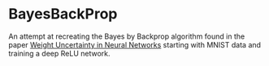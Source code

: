 # BayesBackProp

An attempt at recreating the Bayes by Backprop algorithm found in the paper [Weight Uncertainty in Neural Networks](http://arxiv.org/pdf/1505.05424v2.pdf) starting with MNIST data and training a deep ReLU network. 


